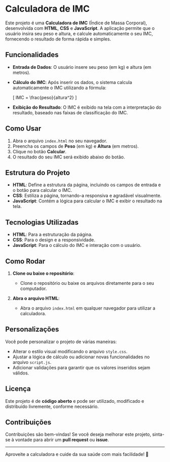 # Calculadora de IMC

Este projeto é uma **Calculadora de IMC** (Índice de Massa Corporal), desenvolvida com **HTML**, **CSS** e **JavaScript**. A aplicação permite que o usuário insira seu peso e altura, e calcule automaticamente o seu IMC, fornecendo o resultado de forma rápida e simples.

## Funcionalidades

- **Entrada de Dados**: O usuário insere seu peso (em kg) e altura (em metros).
- **Cálculo do IMC**: Após inserir os dados, o sistema calcula automaticamente o IMC utilizando a fórmula:

  \[
  IMC = \frac{peso}{altura^2}
  \]

- **Exibição do Resultado**: O IMC é exibido na tela com a interpretação do resultado, baseado nas faixas de classificação do IMC.

## Como Usar

1. Abra o arquivo `index.html` no seu navegador.
2. Preencha os campos de **Peso** (em kg) e **Altura** (em metros).
3. Clique no botão **Calcular**.
4. O resultado do seu IMC será exibido abaixo do botão.

## Estrutura do Projeto

- **HTML**: Define a estrutura da página, incluindo os campos de entrada e o botão para calcular o IMC.
- **CSS**: Estiliza a página, tornando-a responsiva e agradável visualmente.
- **JavaScript**: Contém a lógica para calcular o IMC e exibir o resultado na tela.

## Tecnologias Utilizadas

- **HTML**: Para a estruturação da página.
- **CSS**: Para o design e a responsividade.
- **JavaScript**: Para o cálculo do IMC e interação com o usuário.

## Como Rodar

1. **Clone ou baixe o repositório**:
   - Clone o repositório ou baixe os arquivos diretamente para o seu computador.

2. **Abra o arquivo HTML**:
   - Abra o arquivo `index.html` em qualquer navegador para utilizar a calculadora.

## Personalizações

Você pode personalizar o projeto de várias maneiras:

- Alterar o estilo visual modificando o arquivo `style.css`.
- Ajustar a lógica de cálculo ou adicionar novas funcionalidades no arquivo `script.js`.
- Adicionar validações para garantir que os valores inseridos sejam válidos.

## Licença

Este projeto é de **código aberto** e pode ser utilizado, modificado e distribuído livremente, conforme necessário.

## Contribuições

Contribuições são bem-vindas! Se você deseja melhorar este projeto, sinta-se à vontade para abrir um **pull request** ou **issue**.

---

Aproveite a calculadora e cuide da sua saúde com mais facilidade! 💪